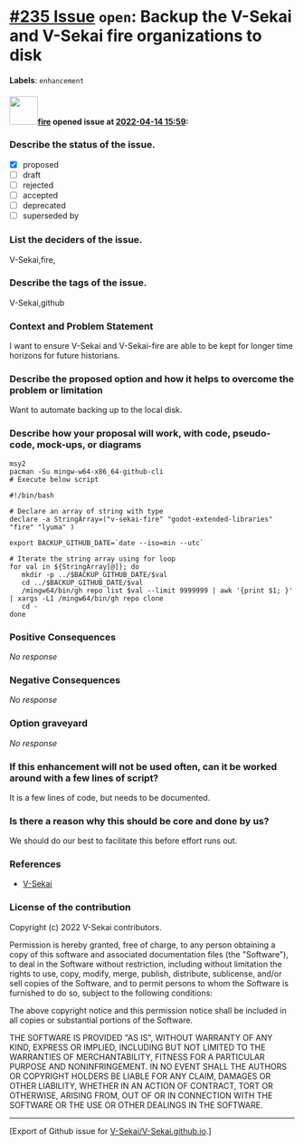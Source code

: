 # [\#235 Issue](https://github.com/V-Sekai/V-Sekai.github.io/issues/235) `open`: Backup the V-Sekai and V-Sekai fire organizations to disk
**Labels**: `enhancement`


#### <img src="https://avatars.githubusercontent.com/u/32321?u=c2e06a3d2b49a467aa907e54aa259516440267cc&v=4" width="50">[fire](https://github.com/fire) opened issue at [2022-04-14 15:59](https://github.com/V-Sekai/V-Sekai.github.io/issues/235):

### Describe the status of the issue.

- [X] proposed
- [ ] draft
- [ ] rejected
- [ ] accepted
- [ ] deprecated
- [ ] superseded by

### List the deciders of the issue.

V-Sekai,fire,

### Describe the tags of the issue.

V-Sekai,github

### Context and Problem Statement

I want to ensure V-Sekai and V-Sekai-fire are able to be kept for longer time horizons for future historians.

### Describe the proposed option and how it helps to overcome the problem or limitation

Want to automate backing up to the local disk.

### Describe how your proposal will work, with code, pseudo-code, mock-ups, or diagrams

```
msy2
pacman -Su mingw-w64-x86_64-github-cli
# Execute below script
```

```
#!/bin/bash
 
# Declare an array of string with type
declare -a StringArray=("v-sekai-fire" "godot-extended-libraries" "fire" "lyuma" )
 
export BACKUP_GITHUB_DATE=`date --iso=min --utc`

# Iterate the string array using for loop
for val in ${StringArray[@]}; do
   mkdir -p ../$BACKUP_GITHUB_DATE/$val
   cd ../$BACKUP_GITHUB_DATE/$val
   /mingw64/bin/gh repo list $val --limit 9999999 | awk '{print $1; }' | xargs -L1 /mingw64/bin/gh repo clone
   cd -
done
```

### Positive Consequences

_No response_

### Negative Consequences

_No response_

### Option graveyard

_No response_

### If this enhancement will not be used often, can it be worked around with a few lines of script?

It is a few lines of code, but needs to be documented.

### Is there a reason why this should be core and done by us?

We should do our best to facilitate this before effort runs out.

### References

- [V-Sekai](https://v-sekai.org/)


### License of the contribution

Copyright (c) 2022 V-Sekai contributors.

Permission is hereby granted, free of charge, to any person obtaining a copy of this software and associated documentation files (the "Software"), to deal in the Software without restriction, including without limitation the rights to use, copy, modify, merge, publish, distribute, sublicense, and/or sell copies of the Software, and to permit persons to whom the Software is furnished to do so, subject to the following conditions:

The above copyright notice and this permission notice shall be included in all copies or substantial portions of the Software.

THE SOFTWARE IS PROVIDED "AS IS", WITHOUT WARRANTY OF ANY KIND, EXPRESS OR IMPLIED, INCLUDING BUT NOT LIMITED TO THE WARRANTIES OF MERCHANTABILITY, FITNESS FOR A PARTICULAR PURPOSE AND NONINFRINGEMENT. IN NO EVENT SHALL THE AUTHORS OR COPYRIGHT HOLDERS BE LIABLE FOR ANY CLAIM, DAMAGES OR OTHER LIABILITY, WHETHER IN AN ACTION OF CONTRACT, TORT OR OTHERWISE, ARISING FROM, OUT OF OR IN CONNECTION WITH THE SOFTWARE OR THE USE OR OTHER DEALINGS IN THE SOFTWARE.





-------------------------------------------------------------------------------



[Export of Github issue for [V-Sekai/V-Sekai.github.io](https://github.com/V-Sekai/V-Sekai.github.io).]
